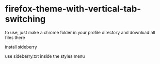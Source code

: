 # firefox-theme-with-vertical-tab-switching

to use, just make a chrome folder in your profile directory and download all files there

install sideberry

use sideberry.txt inside the styles menu
